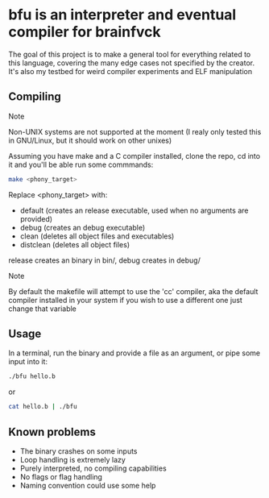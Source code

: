 # bfu is an interpreter and eventual compiler for brainfvck

The goal of this project is to make a general tool for everything related to
    this language, covering the many edge cases not specified by the creator.
    It's also my testbed for weird compiler experiments and ELF manipulation

## Compiling
> [!NOTE]
> Non-UNIX systems are not supported at the moment (I realy
    only tested this in GNU/Linux, but it should work on other unixes)

Assuming you have make and a C compiler installed, clone the repo, cd into it
    and you'll be able run some commmands:

```sh
make <phony_target>
```

Replace <phony_target> with:
- default   (creates an release executable, used when no arguments are provided)
- debug     (creates an debug executable)
- clean     (deletes all object files and executables)
- distclean (deletes all object files)

release creates an binary in bin/, debug creates in debug/

> [!NOTE]
> By default the makefile will attempt to use the 'cc' compiler, aka the 
    default compiler installed in your system if you wish to use a
    different one just change that variable

## Usage
In a terminal, run the binary and provide a file as an argument, or pipe some
    input into it:

```sh
./bfu hello.b
```

or

```sh
cat hello.b | ./bfu
```

## Known problems
- The binary crashes on some inputs
- Loop handling is extremely lazy
- Purely interpreted, no compiling capabilities
- No flags or flag handling
- Naming convention could use some help
